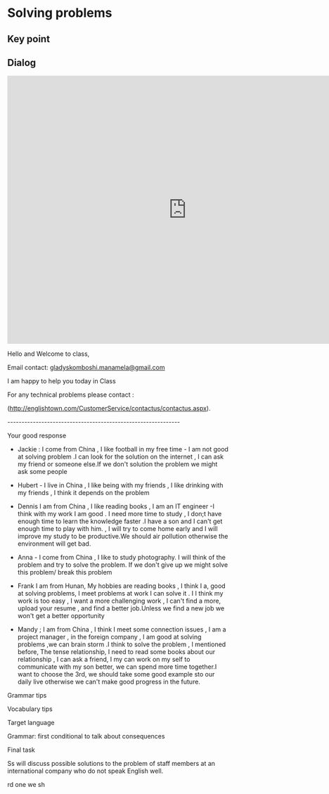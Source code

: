 # Solving problems

## Key point





## Dialog

<iframe name="easyXDM_default6832_provider" id="easyXDM_default6832_provider" src="https://cns.ef-cdn.com/Juno/EvcContent/10/84/6/Solving_problems/index.html?api_v=0.0.13&amp;accessKey=1baa9dac-dce4-4c44-afeb-6f31ebd09c99&amp;attendanceToken=7c735868-e690-4da7-89e8-ebff92eefda2&amp;xdm_e=https%3A%2F%2Fevc.ef.com.cn&amp;xdm_c=default6832&amp;xdm_p=1" frameborder="0" style="box-sizing: border-box; width: 813px; height: 609.75px;"></iframe>

Hello and Welcome to class, 

Email contact: gladyskomboshi.manamela@gmail.com

I am happy to help you today in Class 

For any technical problems please contact : 

(http://englishtown.com/CustomerService/contactus/contactus.aspx).

\-------------------------------------------------------------

 Your good response 

- Jackie : I come from China , I like football in my free time - I am not good at solving problem .I can look for the solution on the internet , I can ask my friend or someone else.If we don't solution the problem we might ask some people



- Hubert - I live in China , I like being with my friends , I like drinking with my friends , I think it depends on the problem 



- Dennis I am from China  , I like reading books , I am an IT engineer -I think with my work I am good . I need more time to study , I don;t have enough time to learn the knowledge faster .I have a son and I can't get enough time to play with him. , I will try to come home early and I will improve my study  to be productive.We should air pollution otherwise the environment will get bad.



- Anna - I come from China , I like to study photography.  I will think of the problem and try to solve the problem. If we don't give up we might solve this  problem/ break this problem 



- Frank I am from Hunan, My hobbies are reading books , I think I a, good at solving problems, I meet problems at work I can solve it . I I think my work is too easy , I want a more challenging work , I can't find a more, upload your resume , and find a better job.Unless we find a new job we won't get a better opportunity



- Mandy ; I am from China , I think I meet some connection issues , I am a project manager , in the foreign company , I am good at solving problems ,we can brain storm .I think to solve the problem , I mentioned before, The tense relationship, I need to read some books about our relationship , I can ask a friend, I  my can work on my self to communicate with my son better, we can spend more time together.I want to choose the 3rd, we should take some good example sto our daily live otherwise we can't make good  progress in the future.





Grammar tips 







Vocabulary tips



Target language

Grammar: first conditional to talk about consequences

Final task

Ss will discuss possible solutions to the problem of staff members at an international company who do not speak English well.

rd one we sh